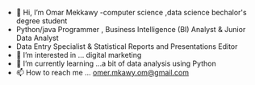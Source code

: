 - 👋 Hi, I’m Omar Mekkawy
-computer science ,data science bechalor's degree student
- Python/java Programmer , Business Intelligence (BI) Analyst & Junior Data Analyst
- Data Entry Specialist & Statistical Reports and Presentations Editor
- 👀 I’m interested in ... digital marketing
- 🌱 I’m currently learning ...a bit of data analysis using Python
- 📫 How to reach me ... omer.mkawy.om@gmail.com

<!---
omar546/omar546 is a ✨ special ✨ repository because its `README.md` (this file) appears on your GitHub profile.
You can click the Preview link to take a look at your changes.
--->
